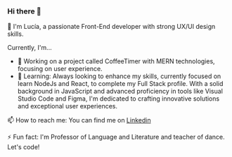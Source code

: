 ### Hi there 👋

👋 I'm Lucía, a passionate Front-End developer with strong UX/UI design skills. 

Currently, I'm...
- 🔭  Working on a project called CoffeeTimer with MERN technologies, focusing on user experience.
- 🌱 Learning: Always looking to enhance my skills, currently focused on learn NodeJs and React, to complete my Full Stack profile.
With a solid background in JavaScript and advanced proficiency in tools like Visual Studio Code and Figma, I'm dedicated to crafting innovative solutions and exceptional user experiences. 
  
📫 How to reach me: You can find me on [Linkedin](https://www.linkedin.com/in/jaime-maria-lucia/)


⚡ Fun fact: I'm Professor of Language and Literature and teacher of dance.
Let's code!
